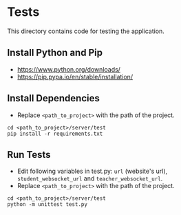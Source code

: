 # Tests
This directory contains code for testing the application.

## Install Python and Pip
- https://www.python.org/downloads/
- https://pip.pypa.io/en/stable/installation/

## Install Dependencies
- Replace `<path_to_project>` with the path of the project.
```
cd <path_to_project>/server/test
pip install -r requirements.txt
```

## Run Tests
- Edit following variables in test.py: `url` (website's url), `student_websocket_url` and `teacher_websocket_url`.
- Replace `<path_to_project>` with the path of the project.
```
cd <path_to_project>/server/test
python -m unittest test.py
```
